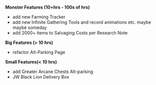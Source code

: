 **Monster Features (10+hrs - 100s of hrs)**
- add new Farming Tracker
- add new Infinite Gathering Tools and record animations etc. maybe maybe someday
- add 2000+ items to Salvaging Costs per Research Note

**Big Features (> 10 hrs)**
- refactor Alt-Parking Page

**Small Features(< 10 hrs)**
- add Greater Arcane Chests Alt-parking
- JW Black Lion Delivery Box
